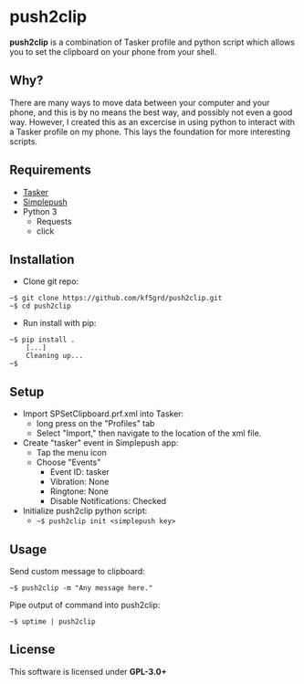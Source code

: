 push2clip
========
**push2clip** is a combination of Tasker profile and python script which allows you to set the clipboard on your phone from your shell.

Why?
--------
There are many ways to move data between your computer and your phone, and this is by no means the best way, and possibly not even a good way. However, I created this as an excercise in using python to interact with a Tasker profile on my phone. This lays the foundation for more interesting scripts.


Requirements
--------
- [Tasker](https://play.google.com/store/apps/details?id=net.dinglisch.android.taskerm)
- [Simplepush](https://play.google.com/store/apps/details?id=io.tymm.simplepush)
- Python 3
  - Requests
  - click


Installation
--------
- Clone git repo:
```
~$ git clone https://github.com/kf5grd/push2clip.git
~$ cd push2clip
```

- Run install with pip:
```
~$ pip install .
    [...]
    Cleaning up...
~$ 
```


Setup
--------
- Import SPSetClipboard.prf.xml into Tasker:
  - long press on the "Profiles" tab
  - Select "Import," then navigate to the location of the xml file.
- Create "tasker" event in Simplepush app:
  - Tap the menu icon
  - Choose "Events"
    - Event ID: tasker
    - Vibration: None
    - Ringtone: None
    - Disable Notifications: Checked
- Initialize push2clip python script:
  - `~$ push2clip init <simplepush key>`


Usage
--------
Send custom message to clipboard:
```
~$ push2clip -m "Any message here."
```

Pipe output of command into push2clip:
```
~$ uptime | push2clip
```


License
--------
This software is licensed under **GPL-3.0+**
